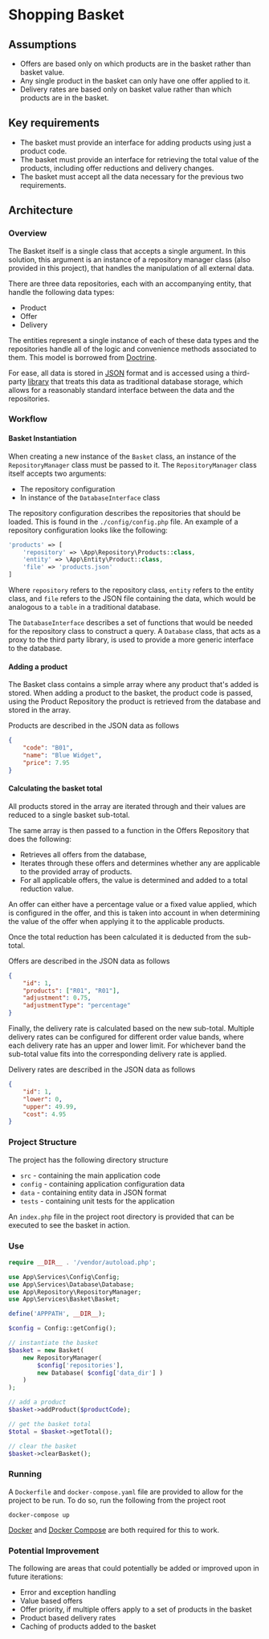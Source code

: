 # Shopping Basket

## Assumptions

- Offers are based only on which products are in the basket rather than basket value.
- Any single product in the basket can only have one offer applied to it.
- Delivery rates are based only on basket value rather than which products are in the basket.


## Key requirements

- The basket must provide an interface for adding products using just a product code.
- The basket must provide an interface for retrieving the total value of the products, including offer reductions 
and delivery changes.
- The basket must accept all the data necessary for the previous two requirements.

## Architecture  

### Overview

The Basket itself is a single class that accepts a single argument. In this solution, this argument is an instance of 
a repository manager class (also provided in this project), that handles the manipulation of all external data. 

There are three data repositories, each with an accompanying entity, that handle the following data types: 

- Product
- Offer
- Delivery

The entities represent a single instance of each of these data types and the repositories handle all of the logic 
and convenience methods associated to them. This model is borrowed from [Doctrine](https://www.doctrine-project.org/).

For ease, all data is stored in [JSON](https://www.json.org/json-en.html) format and is accessed using a third-party 
[library](https://github.com/donjajo/php-jsondb) that treats this data as traditional database storage, which allows for 
a reasonably standard interface between the data and the repositories.

### Workflow

#### Basket Instantiation

When creating a new instance of the `Basket` class, an instance of the `RepositoryManager` class must be passed to it. 
The `RepositoryManager` class itself accepts two arguments:
- The repository configuration
- In instance of the `DatabaseInterface` class

The repository configuration describes the repositories that should be loaded. This is found in the `./config/config.php` 
file. An example of a repository configuration looks like the following:

```php
'products' => [
    'repository' => \App\Repository\Products::class,
    'entity' => \App\Entity\Product::class,
    'file' => 'products.json'
]
```

Where `repository` refers to the repository class, `entity` refers to the entity class, and `file` refers to the JSON 
file containing the data, which would be analogous to a `table` in a traditional database.

The `DatabaseInterface` describes a set of functions that would be needed for the repository class to construct a query. 
A `Database` class, that acts as a proxy to the third party library, is used to provide a more generic interface to the 
database.

#### Adding a product

The Basket class contains a simple array where any product that's added is stored. When adding a product to the basket, 
the product code is passed, using the Product Repository the product is retrieved from the database and stored in the 
array.

Products are described in the JSON data as follows

```json
{
    "code": "B01",
    "name": "Blue Widget",
    "price": 7.95
}
```

#### Calculating the basket total

All products stored in the array are iterated through and their values are reduced to a single basket sub-total. 

The same array is then passed to a function in the Offers Repository that does the following:

- Retrieves all offers from the database,
- Iterates through these offers and determines whether any are applicable to the provided array of products.
- For all applicable offers, the value is determined and added to a total reduction value.

An offer can either have a percentage value or a fixed value applied, which is configured in the offer, and this is 
taken into account in when determining the value of the offer when applying it to the applicable products. 

Once the total reduction has been calculated it is deducted from the sub-total.

Offers are described in the JSON data as follows

```json
{
    "id": 1,
    "products": ["R01", "R01"],
    "adjustment": 0.75,
    "adjustmentType": "percentage"
}
```

Finally, the delivery rate is calculated based on the new sub-total. Multiple delivery rates can be configured for different 
order value bands, where each delivery rate has an upper and lower limit. For whichever band the sub-total value fits into 
the corresponding delivery rate is applied.

Delivery rates are described in the JSON data as follows

```json
{
    "id": 1,
    "lower": 0,
    "upper": 49.99,
    "cost": 4.95
}
```

### Project Structure

The project has the following directory structure

- `src` - containing the main application code
- `config` - containing application configuration data
- `data` - containing entity data in JSON format
- `tests` - containing unit tests for the application

An `index.php` file in the project root directory is provided that can be executed to see the basket in action.

### Use

```php
require __DIR__ . '/vendor/autoload.php';

use App\Services\Config\Config;
use App\Services\Database\Database;
use App\Repository\RepositoryManager;
use App\Services\Basket\Basket;

define('APPPATH', __DIR__);

$config = Config::getConfig();

// instantiate the basket
$basket = new Basket(
    new RepositoryManager(
        $config['repositories'],
        new Database( $config['data_dir'] )
    )
);

// add a product
$basket->addProduct($productCode);

// get the basket total
$total = $basket->getTotal();

// clear the basket 
$basket->clearBasket();
```

### Running

A `Dockerfile` and `docker-compose.yaml` file are provided to allow for the project to be run. To do so, run the following 
from the project root

```
docker-compose up
```

[Docker](https://www.docker.com/) and [Docker Compose](https://docs.docker.com/compose/) are both required for this to work.

### Potential Improvement

The following are areas that could potentially be added or improved upon in future iterations:

- Error and exception handling
- Value based offers
- Offer priority, if multiple offers apply to a set of products in the basket
- Product based delivery rates
- Caching of products added to the basket

